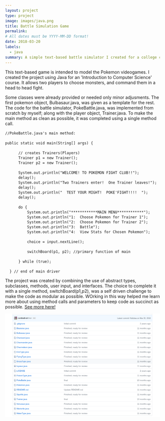 ```yaml
---
layout: project
type: project
image: images/java.png
title: Battle Simulation Game
permalink:
# All dates must be YYYY-MM-DD format!
date: 2018-03-20
labels:
  - java
summary: A simple text-based battle simulator I created for a college course.
---
```


  This text-based game is intended to model the Pokemon videogames.  I created the project using Java for an 'Introduction to Computer Science' course. It allows two players to choose monsters, and command them in a head to head fight.
  
  Some classes were already provided or needed only minor adjusments.  The first pokemon object, Bulbasaur.java, was given as a template for the rest. The code for the battle simulator, PokeBattle.java, was implemented from scratch by myself; along with the player object, Trainer.java.  To make the main method as clean as possible, it was completed using a single method call.
  
  ```
  //PokeBattle.java's main method:
  
  public static void main(String[] args) {

		// creates Trainers(Players)
		Trainer p1 = new Trainer();
		Trainer p2 = new Trainer();

		System.out.println("WELCOME! TO POKEMON FIGHT CLUB!!");
		delay();
		System.out.println("Two Trainers enter!  One Trainer leaves!");
		delay();
		System.out.println("  TEST YOUR MIGHT!  POKE'FIGHT!!!!  ");
		delay();

		do {
			System.out.println("************MAIN MENU************");
			System.out.println("1:  Choose Pokemon for Trainer 1");
			System.out.println("2:  Choose Pokemon for Trainer 2");
			System.out.println("3:  Battle");
			System.out.println("4:  View Stats for Chosen Pokemon");

			choice = input.nextLine();

			switchBoard(p1, p2); //primary function of main
			
		} while (true);

	} // end of main driver
  ```
  
  The project was created by combining the use of abstract types, subclasses, methods, user input, and interfaces.  The choice to complete it with a single method, switchBoard(p1,p2), was a self driven challenge to make the code as modular as possible.  WOrking in this way helped me learn more about using method calls and parameters to keep code as succinct as possible. <a href="https://github.com/cardinalli-uh/battlesim/tree/dev">See more here!</a>

<a href="https://github.com/cardinalli-uh/battlesim/tree/dev">
<img class="ui centered rounded huge image" src="/images/ssbattlesimrepo.png">
